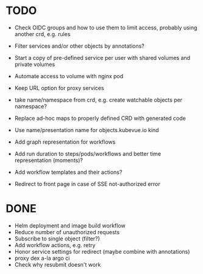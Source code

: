 # TODO

* Check OIDC groups and how to use them to limit access, probably using another crd, e.g. rules
* Filter services and/or other objects by annotations?
* Start a copy of pre-defined service per user with shared volumes and private volumes
* Automate access to volume with nginx pod

* Keep URL option for proxy services
* take name/namespace from crd, e.g. create watchable objects per namespace?

* Replace ad-hoc maps to properly defined CRD with generated code
* Use name/presentation name for objects.kubevue.io kind
* Add graph representation for workflows

* Add run duration to steps/pods/workflows and better time representation (moments)?

* Add workflow templates and their actions?
* Redirect to front page in case of SSE not-authorized error

# DONE

* Helm deployment and image build workflow
* Reduce number of unauthorized requests
* Subscribe to single object (filter?)
* Add workflow actions, e.g. retry
* Honor service settings for redirect (maybe combine with annotations)
* proxy dex a-la argo ci
* Check why resubmit doesn't work
